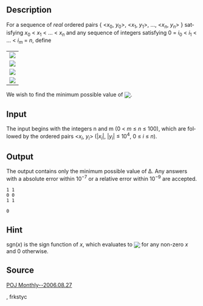 <h2>Description</h2><span lang="en-us"><p>For a sequence of <i> real</i> ordered pairs { &lt;<i>x</i><sub>0</sub>, <i>y</i><sub>0</sub>&gt;, &lt;<i>x</i><sub>1</sub>, <i>y</i><sub>1</sub>&gt;, …, &lt;<i>x<sub>n</sub></i>, <i>y<sub>n</sub></i>&gt; } satisfying <i>x</i><sub>0</sub> &lt; <i>x</i><sub>1</sub> &lt; … &lt; <i>x<sub>n</sub></i> and any sequence of integers satisfying 0 = <i>i</i><sub>0</sub> &lt; <i>i</i><sub>1</sub> &lt; … &lt; <i>i<sub>m</sub></i> = <i>n</i>, define</p><div align="center"><center><table border="0" cellspacing="15"><tbody><tr><td><img src="images/2988_1.gif"></td></tr><tr><td><img src="images/2988_2.gif"></td></tr><tr><td><img src="images/2988_3.gif"></td></tr><tr><td><img src="images/2988_4.gif"></td></tr></tbody></table></center></div><p>We wish to find the minimum possible value of <img src="images/2988_5.gif" align="absmiddle">.</p></span><h2>Input</h2><span lang="en-us"><p>The input begins with the integers n and m (0 &lt; <i>m</i> ≤ <i>n</i> ≤ 100), which are followed by the ordered pairs &lt;<i>x<sub>i</sub></i>, <i>y<sub>i</sub></i>&gt; (|<i>x<sub>i</sub></i>|, |<i>y<sub>i</sub></i>| ≤ 10<sup>4</sup>, 0 ≤ <i>i</i> ≤ <i>n</i>).</p></span><h2>Output</h2><span lang="en-us"><p>The output contains only the minimum possible value of Δ. Any answers with a absolute error within 10<sup>−7</sup> or a relative error within 10<sup>−9</sup> are accepted.</p></span><pre><code class="language-input1">1 1
0 0
1 1</code></pre><pre><code class="language-output1">0</code></pre><h2>Hint</h2><p>sgn(<i>x</i>) is the sign function of <i>x</i>, which evaluates to <img src="images/2988_6.gif" align="absmiddle"> for any non-zero <i>x</i> and 0 otherwise.</p><h2>Source</h2><a href="searchproblem?field=source&amp;key=POJ+Monthly--2006.08.27">POJ Monthly--2006.08.27</a><p>, frkstyc</p>